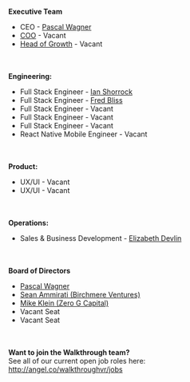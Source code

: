 **Executive Team**
- CEO - [Pascal Wagner](https://www.linkedin.com/in/pascalwagner/)
- [COO](https://github.com/WalkthroughVR/Handbook/blob/master/Roles/COO.md) - Vacant
- [Head of Growth](https://github.com/WalkthroughVR/Handbook/blob/master/Roles/VPofGrowth.md) - Vacant

<br><br>
**Engineering:**
- Full Stack Engineer - [Ian Shorrock](https://www.linkedin.com/in/ianshorrock/)
- Full Stack Engineer - [Fred Bliss](https://www.linkedin.com/in/fredbliss/)
- Full Stack Engineer - Vacant
- Full Stack Engineer - Vacant
- Full Stack Engineer - Vacant
- React Native Mobile Engineer - Vacant

<br><br>
**Product:**
- UX/UI - Vacant
- UX/UI - Vacant

<br><br>
**Operations:**
- Sales & Business Development - [Elizabeth Devlin](https://www.linkedin.com/in/eadevlin/)


<br><br>
**Board of Directors**
- [Pascal Wagner](https://www.linkedin.com/in/pascalwagner/)
- [Sean Ammirati (Birchmere Ventures)](https://www.linkedin.com/in/seanammirati/)
- [Mike Klein (Zero G Capital)](https://www.linkedin.com/in/michael-klein-5506b31b/)
- Vacant Seat
- Vacant Seat

<br><br>
**Want to join the Walkthrough team?** <br>
See all of our current open job roles here:<br>
http://angel.co/walkthroughvr/jobs

